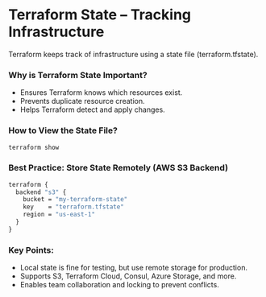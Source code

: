 # Terraform State – Tracking Infrastructure

Terraform keeps track of infrastructure using a state file (terraform.tfstate).

### Why is Terraform State Important?
- Ensures Terraform knows which resources exist.
- Prevents duplicate resource creation.
- Helps Terraform detect and apply changes.

### How to View the State File?
```cmd
terraform show
```

### Best Practice: Store State Remotely (AWS S3 Backend)
```cmd
terraform {
  backend "s3" {
    bucket = "my-terraform-state"
    key    = "terraform.tfstate"
    region = "us-east-1"
  }
}
```

### Key Points:
- Local state is fine for testing, but use remote storage for production.
- Supports S3, Terraform Cloud, Consul, Azure Storage, and more.
- Enables team collaboration and locking to prevent conflicts.
